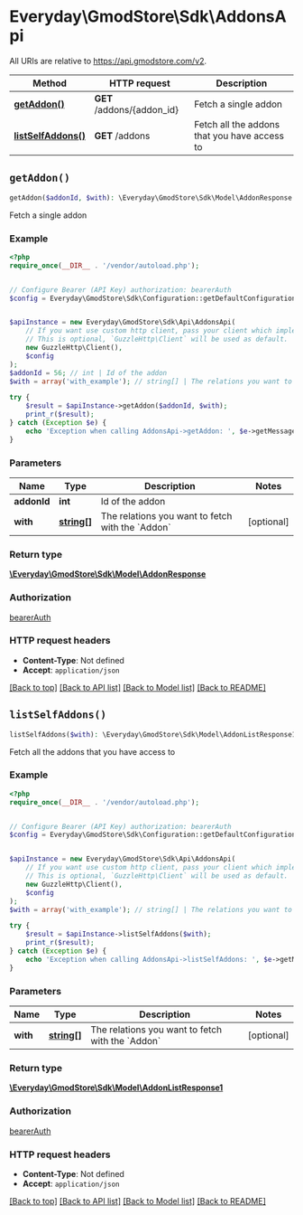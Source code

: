 # Everyday\GmodStore\Sdk\AddonsApi

All URIs are relative to https://api.gmodstore.com/v2.

Method | HTTP request | Description
------------- | ------------- | -------------
[**getAddon()**](AddonsApi.md#getAddon) | **GET** /addons/{addon_id} | Fetch a single addon
[**listSelfAddons()**](AddonsApi.md#listSelfAddons) | **GET** /addons | Fetch all the addons that you have access to


## `getAddon()`

```php
getAddon($addonId, $with): \Everyday\GmodStore\Sdk\Model\AddonResponse
```

Fetch a single addon

### Example

```php
<?php
require_once(__DIR__ . '/vendor/autoload.php');


// Configure Bearer (API Key) authorization: bearerAuth
$config = Everyday\GmodStore\Sdk\Configuration::getDefaultConfiguration()->setAccessToken('YOUR_ACCESS_TOKEN');


$apiInstance = new Everyday\GmodStore\Sdk\Api\AddonsApi(
    // If you want use custom http client, pass your client which implements `GuzzleHttp\ClientInterface`.
    // This is optional, `GuzzleHttp\Client` will be used as default.
    new GuzzleHttp\Client(),
    $config
);
$addonId = 56; // int | Id of the addon
$with = array('with_example'); // string[] | The relations you want to fetch with the `Addon`

try {
    $result = $apiInstance->getAddon($addonId, $with);
    print_r($result);
} catch (Exception $e) {
    echo 'Exception when calling AddonsApi->getAddon: ', $e->getMessage(), PHP_EOL;
}
```

### Parameters

Name | Type | Description  | Notes
------------- | ------------- | ------------- | -------------
 **addonId** | **int**| Id of the addon |
 **with** | [**string[]**](../Model/string.md)| The relations you want to fetch with the &#x60;Addon&#x60; | [optional]

### Return type

[**\Everyday\GmodStore\Sdk\Model\AddonResponse**](../Model/AddonResponse.md)

### Authorization

[bearerAuth](../../README.md#bearerAuth)

### HTTP request headers

- **Content-Type**: Not defined
- **Accept**: `application/json`

[[Back to top]](#) [[Back to API list]](../../README.md#endpoints)
[[Back to Model list]](../../README.md#models)
[[Back to README]](../../README.md)

## `listSelfAddons()`

```php
listSelfAddons($with): \Everyday\GmodStore\Sdk\Model\AddonListResponse1
```

Fetch all the addons that you have access to

### Example

```php
<?php
require_once(__DIR__ . '/vendor/autoload.php');


// Configure Bearer (API Key) authorization: bearerAuth
$config = Everyday\GmodStore\Sdk\Configuration::getDefaultConfiguration()->setAccessToken('YOUR_ACCESS_TOKEN');


$apiInstance = new Everyday\GmodStore\Sdk\Api\AddonsApi(
    // If you want use custom http client, pass your client which implements `GuzzleHttp\ClientInterface`.
    // This is optional, `GuzzleHttp\Client` will be used as default.
    new GuzzleHttp\Client(),
    $config
);
$with = array('with_example'); // string[] | The relations you want to fetch with the `Addon`

try {
    $result = $apiInstance->listSelfAddons($with);
    print_r($result);
} catch (Exception $e) {
    echo 'Exception when calling AddonsApi->listSelfAddons: ', $e->getMessage(), PHP_EOL;
}
```

### Parameters

Name | Type | Description  | Notes
------------- | ------------- | ------------- | -------------
 **with** | [**string[]**](../Model/string.md)| The relations you want to fetch with the &#x60;Addon&#x60; | [optional]

### Return type

[**\Everyday\GmodStore\Sdk\Model\AddonListResponse1**](../Model/AddonListResponse1.md)

### Authorization

[bearerAuth](../../README.md#bearerAuth)

### HTTP request headers

- **Content-Type**: Not defined
- **Accept**: `application/json`

[[Back to top]](#) [[Back to API list]](../../README.md#endpoints)
[[Back to Model list]](../../README.md#models)
[[Back to README]](../../README.md)
